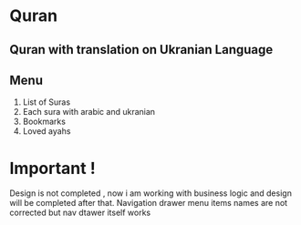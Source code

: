 # Quran
## Quran with translation on Ukranian Language
## Menu
1. List of Suras
2. Each sura with arabic and ukranian
3. Bookmarks
4. Loved ayahs

# Important !
Design is not completed , now i am working with business logic and design will be completed after that. Navigation drawer menu items names are not corrected but nav dtawer itself works  
